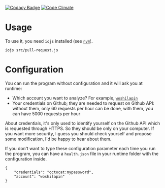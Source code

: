 [![Codacy
Badge](https://www.codacy.com/project/badge/fee09c9561ef44448766ff4afcf96bfa)](https://www.codacy.com/app/woshilapin/github-health)
[![Code
Climate](https://codeclimate.com/github/woshilapin/github-health/badges/gpa.svg)](https://codeclimate.com/github/woshilapin/github-health)

# Usage
To use it, you need `iojs` installed (see
[`nvm`](https://github.com/creationix/nvm)).

```
iojs src/pull-request.js
```

# Configuration
You can run the program without configuration and it will ask you at runtime:
* Which account you want to analyze?  For example,
  [`woshilapin`](https://github.com/woshilapin)
* Your credentials on Github; they are needed to request on Github API: without
  them, only 60 requests per hour can be done, with them, you can have 5000
  requests per hour

About credentials, it's only used to identify yourself on the Github API which
is requested through HTTPS.  So they should be only on your computer.  If you
want more security, I guess you should check yourself and propose some
modification, I'd be happy to hear about them.

If you don't want to type these configuration parameter each time you run the
program, you can have a `health.json` file in your runtime folder with the
configuration inside.

```
{
	"credentials": "octocat:mypassword",
	"account": "woshilapin"
}
```
